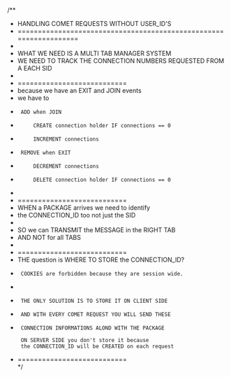 /**
 * HANDLING COMET REQUESTS WITHOUT USER_ID'S
 * ==================================================================
 * 
 * WHAT WE NEED IS A MULTI TAB MANAGER SYSTEM
 * WE NEED TO TRACK THE CONNECTION NUMBERS REQUESTED FROM A EACH SID
 * 
 * ===========================
 * because we have an EXIT and JOIN events
 * we have to 
 * 		ADD when JOIN
 * 			CREATE connection holder IF connections == 0
 * 			INCREMENT connections
 * 		REMOVE when EXIT
 * 			DECREMENT connections
 * 			DELETE connection holder IF connections == 0
 * 
 * ===========================
 * WHEN a PACKAGE arrives we need to identify 
 * the CONNECTION_ID too not just the SID
 * 
 * SO we can TRANSMIT the MESSAGE in the RIGHT TAB
 * AND NOT for all TABS
 * 
 * ===========================
 * THE question is WHERE TO STORE the CONNECTION_ID?
 * 		COOKIES are forbidden because they are session wide.
 * 		
 * 		THE ONLY SOLUTION IS TO STORE IT ON CLIENT SIDE
 * 		AND WITH EVERY COMET REQUEST YOU WILL SEND THESE 
 * 		CONNECTION INFORMATIONS ALOND WITH THE PACKAGE
 
 		ON SERVER SIDE you don't store it because
 		the CONNECTION_ID will be CREATED on each request
 * ===========================	
 */
